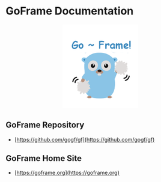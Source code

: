 # GoFrame Documentation
<div align=center>
    <img src="public/resource/image/cover.png" width="200"/>
</div>

## GoFrame Repository
  * [https://github.com/gogf/gf](https://github.com/gogf/gf)

## GoFrame Home Site
  * [https://goframe.org](https://goframe.org)
